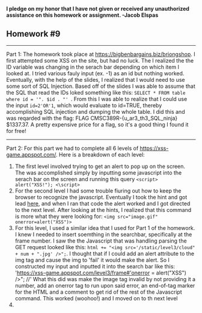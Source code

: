<b>I pledge on my honor that I have not given or received any unauthorized assistance on this homework or assignment. -Jacob Elspas</b>

<h2>Homework #9</h2>
  
---
Part 1: 
The homework took place at https://bigbenbargains.biz/briongshop. I first attempted some XSS on the site, but had no luck. The I realized the the ID variable was changing in the serach bar depending on which item I looked at. I tried various fauly input (ex. -1) as an id but nothing worked. Eventually, with the help of the slides, I realized that I would need to use some sort of SQL Injection. Based off of the slides I was able to assume that the SQL that read the IDs loked something like this: `SELECT * FROM table where id = '". $id . "'
`. From this I was able to realize that I could use the input `id=2'OR'1`, which would evaluate to id=TRUE, thereby accomplishing SQL injection and dumping the whole table. I did this and was reqarded with the flag: FLAG CMSC389R-{u_ar3_th3_SQL_ninja} $1337.37. A pretty expensive price for a flag, so it's a good thing I found it for free!

---

Part 2:
For this part we had to complete all 6 levels of https://xss-game.appspot.com/. Here is a breakdown of each level:

1. The first level involved trying to get an alert to pop up on the screen. The was accomplished simply by inputting some javascript into the serach bar on the screen and running this query `<script> alert("XSS!"); <\script>`
2. For the second level I had some trouble fiuring out how to keep the browser to recognize the javascript. Eventually I took the hint and got lead [here](https://www.owasp.org/index.php/XSS_Filter_Evasion_Cheat_Sheet#IMG_onerror_and_javascript_alert_encode), and when I ran that code the alert worked and I got directed to the next level. After looking at the hints, I realized that this command is more what they were looking for: `<img src="image.gif" onerror=alert("XSS")>`
3. For this level, I used a similar idea that I used for Part 1 of the homework. I knew I needed to insert soemthing in the searchbar, specifically at the frame number. I saw the the Javascript that was handling parsing the GET request looked like this: `html += "<img src='/static/level3/cloud" + num + ".jpg' />";`. I thought that if I could add an alert attribute to the img tag and cause the img to 'fail' it would make the alert. So I constructed my input and inputted it into the search bar like this: 'https://xss-game.appspot.com/level3/frame#'onerror = alert("XSS") />"; //' What this did was make the image tag invalid by not providing it a number, add an onerror tag to run upon said error, an end-of-tag marker for the HTML and a comment to get rid of the rest of the Javascript command. This worked (woohoo!) and I moved on to th next level
4.
